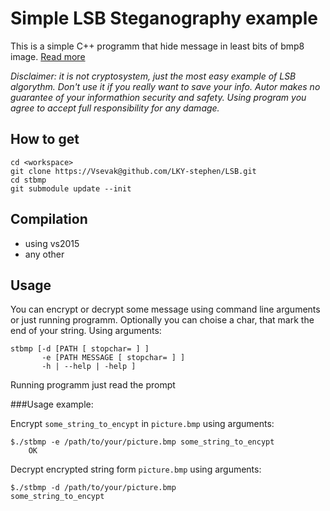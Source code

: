 Simple LSB Steganography example
======================
This is a simple C++ programm that hide message in least bits of bmp8 image.
[Read more](http://en.wikipedia.org/wiki/Steganography)

*Disclaimer: it is not cryptosystem, just the most easy example of LSB algorythm. Don't use it if you really want to save your info. Autor makes no guarantee of your informathion security and safety. Using program you agree to accept full responsibility for any damage.*

How to get
---------------------

    cd <workspace>
    git clone https://Vsevak@github.com/LKY-stephen/LSB.git
    cd stbmp
    git submodule update --init

Compilation
---------------------

* using vs2015
* any other

Usage
---------------------

You can encrypt or decrypt some message using command line arguments or just running programm.
Optionally you can choise a char, that mark the end of your string.
Using arguments:

    stbmp [-d [PATH [ stopchar= ] ]
           -e [PATH MESSAGE [ stopchar= ] ]
           -h | --help | -help ]


Running programm just read the prompt

###Usage example:

Encrypt `some_string_to_encypt` in `picture.bmp` using arguments:

	$./stbmp -e /path/to/your/picture.bmp some_string_to_encypt
		OK

Decrypt encrypted string form `picture.bmp` using arguments:

	$./stbmp -d /path/to/your/picture.bmp
	some_string_to_encypt



